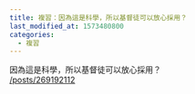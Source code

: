 ```yaml
---
title: 複習：因為這是科學，所以基督徒可以放心採用？
last_modified_at: 1573480800
categories:
  - 複習
---
```


<p>因為這是科學，所以基督徒可以放心採用？<br>
<a href="/posts/269192112" target="_blank">/posts/269192112</a></p>

<p>&nbsp;</p>

